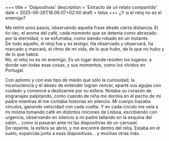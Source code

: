 +++
title = 'Diapositivas'
description = 'Extracto de un relato compartido'
date = 2025-06-26T18:06:07+02:00
draft = false
+++
¿Y si el reloj no es el enemigo?  

Me retiré unos pasos, observando aquella frase desde cierta distancia. El tic-tac, el aroma del café, cada momento que se detenía como abrazado por la eternidad, o se esfumaba, como siendo robado en un instante.  
De todo aquello, el reloj fue y es testigo. Ha observado y observará, ha marcado y marcará, el ritmo de mi vida, de lo que hubo, de lo que no hubo y de lo que habrá.  
No, el reloj no es mi enemigo. Es un lugar donde residen los lugares; a donde van todas esas cosas, y sus momentos, como los vividos en Portugal.  

Con aplomo y con ese tipo de miedo que sólo la curiosidad, la inconsciencia y el deseo de entender logran vencer, aparté sus agujas con cuidado y comencé a deslizarme por su esfera. Notaba su corazón de engranajes palpitando, como cuando de niña me dormía en el pecho de mi padre mientras él me contaba historias en silencio. Mi cuerpo trazaba círculos, ganando velocidad con cada vuelta. Y en cada círculo me veía a mí misma tomando café en distintos rincones de Lisboa, escribiendo con urgencia, observando en silencio a mi padre tallando en la esquina del salón... como si pasaran ante mí las diapositivas de un carrusel.  
De repente, la esfera se abrió, y me encontré dentro del reloj. Estaba en el suelo, esparcida junto a esas diapositivas... y muchas otras más.